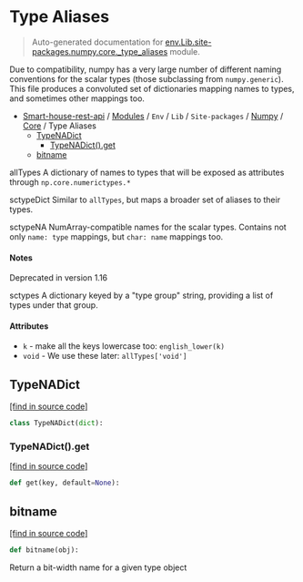 # Type Aliases

> Auto-generated documentation for [env.Lib.site-packages.numpy.core._type_aliases](..\..\..\..\..\..\env\Lib\site-packages\numpy\core\_type_aliases.py) module.

Due to compatibility, numpy has a very large number of different naming
conventions for the scalar types (those subclassing from `numpy.generic`).
This file produces a convoluted set of dictionaries mapping names to types,
and sometimes other mappings too.

- [Smart-house-rest-api](..\..\..\..\..\README.md#description) / [Modules](..\..\..\..\..\MODULES.md#smart-house-rest-api-modules) / `Env` / `Lib` / `Site-packages` / [Numpy](..\index.md#numpy) / [Core](index.md#core) / Type Aliases
    - [TypeNADict](#typenadict)
        - [TypeNADict().get](#typenadictget)
    - [bitname](#bitname)

allTypes
    A dictionary of names to types that will be exposed as attributes through
    ``np.core.numerictypes.*``

sctypeDict
    Similar to `allTypes`, but maps a broader set of aliases to their types.

sctypeNA
    NumArray-compatible names for the scalar types. Contains not only
    ``name: type`` mappings, but ``char: name`` mappings too.

#### Notes

Deprecated in version 1.16

sctypes
    A dictionary keyed by a "type group" string, providing a list of types
    under that group.

#### Attributes

- `k` - make all the keys lowercase too: `english_lower(k)`
- `void` - We use these later: `allTypes['void']`

## TypeNADict

[[find in source code]](..\..\..\..\..\..\env\Lib\site-packages\numpy\core\_type_aliases.py#L35)

```python
class TypeNADict(dict):
```

### TypeNADict().get

[[find in source code]](..\..\..\..\..\..\env\Lib\site-packages\numpy\core\_type_aliases.py#L41)

```python
def get(key, default=None):
```

## bitname

[[find in source code]](..\..\..\..\..\..\env\Lib\site-packages\numpy\core\_type_aliases.py#L78)

```python
def bitname(obj):
```

Return a bit-width name for a given type object
